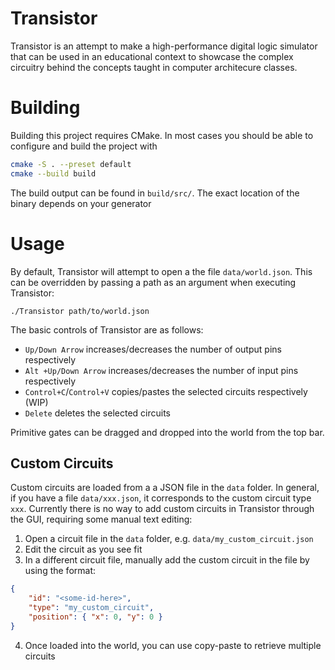 # Transistor

Transistor is an attempt to make a high-performance digital logic simulator that can be used in an educational context to showcase the complex circuitry behind the concepts taught in computer architecure classes.

# Building
Building this project requires CMake. In most cases you should be able to configure and build the project with
```sh
cmake -S . --preset default 
cmake --build build
```

The build output can be found in `build/src/`. The exact location of the binary depends on your generator

# Usage
By default, Transistor will attempt to open a the file `data/world.json`. This can be overridden by passing a path as an argument when executing Transistor:
```
./Transistor path/to/world.json
```

The basic controls of Transistor are as follows:
- `Up/Down Arrow` increases/decreases the number of output pins respectively
- `Alt +Up/Down Arrow` increases/decreases the number of input pins respectively
- `Control+C`/`Control+V` copies/pastes the selected circuits respectively (WIP)
- `Delete` deletes the selected circuits

Primitive gates can be dragged and dropped into the world from the top bar. 

## Custom Circuits
Custom circuits are loaded from a a JSON file in the `data` folder. In general, if you have a file `data/xxx.json`, it corresponds to the custom circuit type `xxx`. Currently there is no way to add custom circuits in Transistor through the GUI, requiring some manual text editing:
1. Open a circuit file in the `data` folder, e.g. `data/my_custom_circuit.json`
2. Edit the circuit as you see fit
3. In a different circuit file, manually add the custom circuit in the file by using the format:
```json
{
    "id": "<some-id-here>",
    "type": "my_custom_circuit",
    "position": { "x": 0, "y": 0 }
}
```
4. Once loaded into the world, you can use copy-paste to retrieve multiple circuits

